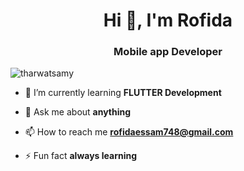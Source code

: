 <h1 align="center">Hi 👋, I'm Rofida</h1>
<h3 align="center">Mobile app Developer </h3>

<p align="left"> <img src="https://komarev.com/ghpvc/?username=rofidaesam&label=Profile%20views&color=0e75b6&style=flat" alt="tharwatsamy" /> </p>

- 🌱 I’m currently learning **FLUTTER Development**

- 💬 Ask me about **anything**

- 📫 How to reach me **rofidaessam748@gmail.com**

- ⚡ Fun fact **always learning**










































